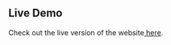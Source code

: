 ## Live Demo
Check out the live version of the website[ here](https://progeuler.github.io/new-bangladesh/).
